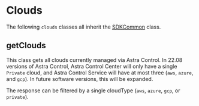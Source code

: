 # Clouds

The following `clouds` classes all inherit the [SDKCommon](../common/README.md#SDKCommon) class.

## getClouds

This class gets all clouds currently managed via Astra Control.  In 22.08 versions of Astra Control, Astra Control Center will only have a single `Private` cloud, and Astra Control Service will have at most three (`aws`, `azure`, and `gcp`).  In future software versions, this will be expanded.

The response can be filtered by a single cloudType (`aws`, `azure`, `gcp`, or `private`).
